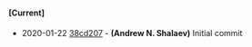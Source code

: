 
#### [Current]

#### 
 * 2020-01-22 [38cd207](../../commit/38cd207) - __(Andrew N. Shalaev)__ Initial commit
